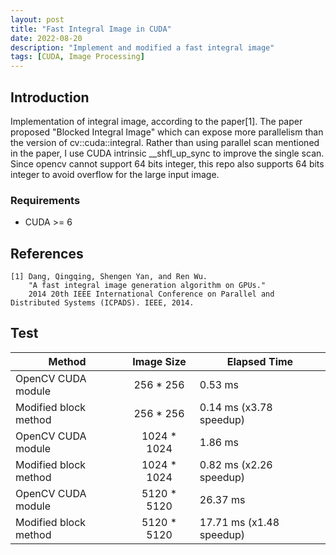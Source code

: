 ```yaml
---
layout: post
title: "Fast Integral Image in CUDA"
date: 2022-08-20
description: "Implement and modified a fast integral image"
tags: [CUDA, Image Processing]
---
```


## Introduction
Implementation of integral image, according to the paper[1]. 
The paper proposed "Blocked Integral Image" which can expose more parallelism than the version of cv::cuda::integral.
Rather than using parallel scan mentioned in the paper,
I use CUDA intrinsic __shfl_up_sync to improve the single scan.
Since opencv cannot support 64 bits integer, 
this repo also supports 64 bits integer to avoid overflow for the large input image.

### Requirements
* CUDA >= 6

## References

```
[1] Dang, Qingqing, Shengen Yan, and Ren Wu. 
    "A fast integral image generation algorithm on GPUs." 
    2014 20th IEEE International Conference on Parallel and Distributed Systems (ICPADS). IEEE, 2014.
```

## Test
Method               |Image Size     | Elapsed Time
---------------------|:-------------:|--------------
OpenCV CUDA module   |256 * 256      |  0.53 ms
Modified block method|256 * 256      |  0.14 ms (x3.78 speedup)
OpenCV CUDA module   |1024 * 1024    |  1.86 ms
Modified block method|1024 * 1024    |  0.82 ms (x2.26 speedup)
OpenCV CUDA module   |5120 * 5120    |  26.37 ms
Modified block method|5120 * 5120    |  17.71 ms (x1.48 speedup)

